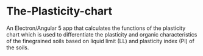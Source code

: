 # The-Plasticity-chart
An Electron/Angular 5 app that calculates the functions of the plasticity chart which is used to differentiate the plasticity and organic characteristics of the finegrained soils based on liquid limit (LL) and plasticity index (PI) of the soils.
